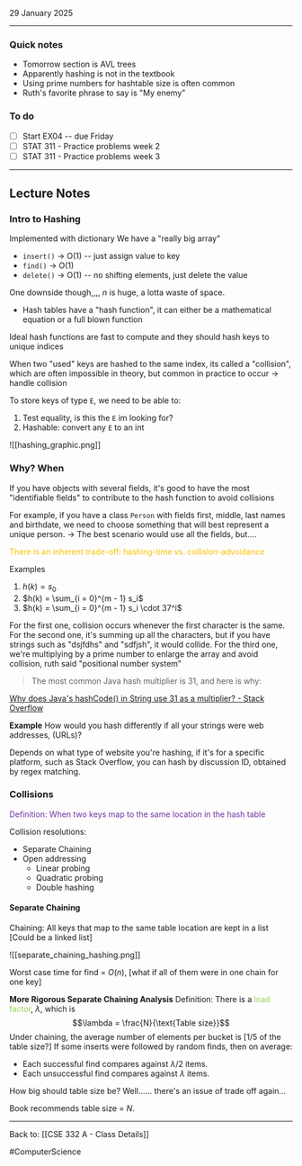 29 January 2025

---
### Quick notes
- Tomorrow section is AVL trees
- Apparently hashing is not in the textbook
- Using prime numbers for hashtable size is often common
- Ruth's favorite phrase to say is "My enemy"

### To do
- [ ] Start EX04 -- due Friday
- [ ] STAT 311 - Practice problems week 2
- [ ] STAT 311 - Practice problems week 3

---
## Lecture Notes

### Intro to Hashing

Implemented with dictionary
We have a "really big array"

- `insert()` -> O(1) -- just assign value to key 
- `find()` -> O(1)
- `delete()` -> O(1) -- no shifting elements, just delete the value

One downside though,,,, $n$ is huge, a lotta waste of space.

- Hash tables have a "hash function", it can either be a mathematical equation or a full blown function

Ideal hash functions are fast to compute and they should hash keys to unique indices

When two "used" keys are hashed to the same index, its called a "collision", 
which are often impossible in theory, but common in practice to occur -> handle collision

To store keys of type `E`, we need to be able to:
1. Test equality, is this the `E` im looking for?
2. Hashable: convert any `E` to an int

![[hashing_graphic.png]]

### Why? When

If you have objects with several fields, it's good to have the most "identifiable fields" to contribute to the hash function to avoid collisions

For example, if you have a class `Person` with fields first, middle, last names and birthdate, we need to choose something that will best represent a unique person.
-> The best scenario would use all the fields, but....

<span style="color:rgb(255, 192, 0)">There is an inherent trade-off: hashing-time vs. collision-advoidance</span>

Examples
1. $h(k) = s_0$
2. $h(k) = \sum_{i = 0}^{m - 1} s_i$
3. $h(k) = \sum_{i = 0}^{m - 1} s_i \cdot 37^i$

For the first one, collision occurs whenever the first character is the same. 
For the second one, it's summing up all the characters, but if you have strings such as "dsjfdhs" and "sdfjsh", it would collide.
For the third one, we're multiplying by a prime number to enlarge the array and avoid collision, ruth said "positional number system"

> The most common Java hash multiplier is 31, and here is why:

[Why does Java's hashCode() in String use 31 as a multiplier? - Stack Overflow](https://stackoverflow.com/questions/299304/why-does-javas-hashcode-in-string-use-31-as-a-multiplier)

**Example**
How would you hash differently if all your strings were web addresses, (URLs)?

Depends on what type of website you're hashing, if it's for a specific platform, such as Stack Overflow, you can hash by discussion ID, obtained by regex matching.

### Collisions

<span style="color:rgb(112, 48, 160)">Definition: When two keys map to the same location in the hash table</span>

Collision resolutions:
- Separate Chaining
- Open addressing
	- Linear probing
	- Quadratic probing
	- Double hashing

#### Separate Chaining
Chaining: All keys that map to the same table location are kept in a list [Could be a linked list]

![[separate_chaining_hashing.png]]

Worst case time for find = $O(n)$, [what if all of them were in one chain for one key]

**More Rigorous Separate Chaining Analysis**
Definition: There is a <span style="color:rgb(146, 208, 80)">load factor</span>, $\lambda$, which is $$\lambda = \frac{N}{\text{Table size}}$$
Under chaining, the average number of elements per bucket is [1/5 of the table size?]
If some inserts were followed by random finds, then on average:
- Each successful find compares against $\lambda / 2$ items. 
- Each unsuccessful find compares against $\lambda$ items. 

How big should table size be? Well...... there's an issue of trade off again... 

Book recommends table size = $N$. 





---
Back to: [[CSE 332 A - Class Details]]

#ComputerScience